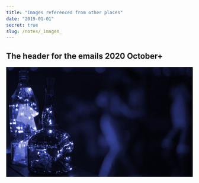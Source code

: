 ```yaml
---
title: "Images referenced from other places"
date: "2019-01-01"
secret: true
slug: /notes/_images_
---
```


## The header for the emails 2020 October+

![](../images/email-header-2020-10.jpg)
